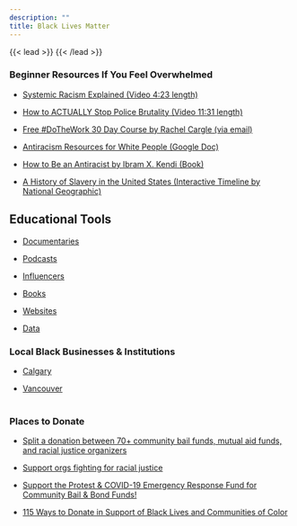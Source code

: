 ```yaml
---
description: ""
title: Black Lives Matter
---
```


{{< lead >}}
{{< /lead >}}



### Beginner Resources If You Feel Overwhelmed

* [Systemic Racism Explained (Video 4:23 length)](https://www.youtube.com/watch?v=YrHIQIO_bdQ)<br>

* [How to ACTUALLY Stop Police Brutality (Video 11:31 length)](https://www.youtube.com/watch?v=2JGMB7hIO5A)<br>
* [Free #DoTheWork 30 Day Course by Rachel Cargle (via email)](http://eepurl.com/dzbN9f)<br>
* [Antiracism Resources for White People (Google Doc)](https://bit.ly/antiracismresources)<br>
* [How to Be an Antiracist
by Ibram X. Kendi (Book)](https://www.goodreads.com/book/show/40265832-how-to-be-an-antiracist)<br>

* [A History of Slavery in the United States (Interactive Timeline by National Geographic)](https://www.nationalgeographic.org/interactive/slavery-united-states/)

## Educational Tools

* [Documentaries](/documentaries/)<br>

* [Podcasts](/podcasts/)<br>
* [Influencers](/influencers/)<br>
* [Books](/books/)<br>
* [Websites](/websites/)<br>
* [Data](/data/)<br>

### Local Black Businesses & Institutions
* [Calgary](cities/calgary/)<br>

* [Vancouver](cities/vancouver/)<br><br>

### Places to Donate

* [Split a donation between 70+ community bail funds, mutual aid funds, and racial justice organizers](https://secure.actblue.com/donate/bail_funds_george_floyd)<br>

* [Support orgs fighting for racial justice](https://secure.actblue.com/donate/ab_mn)<br>

* [Support the Protest & COVID-19 Emergency Response Fund for Community Bail & Bond Funds!](https://secure.actblue.com/donate/bailfundscovid)<br>

* [115 Ways to Donate in Support of Black Lives and Communities of Color](https://nymag.com/strategist/article/where-to-donate-for-black-lives-matter.html)<br>





